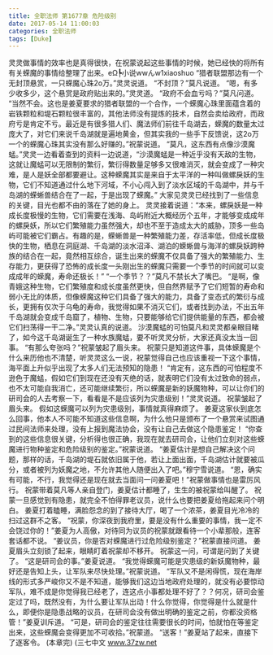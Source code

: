 ```yaml
---
title: 全职法师 第1677章 危险级别
date: 2017-05-14 11:00:03
categories: 全职法师
tags: [Duke]
---
```


灵灵做事情的效率也是真得很快，在祝蒙说起这些事情的时候，她已经快的将所有有关蝾魔的事情给整理了出来。eΩ┡小说wwんw1xiaoshuo
“猎者联盟那边有一个无封顶悬赏，一只蝾魔心珠2o万。”灵灵说道。
“不封顶？”莫凡说道。
“嗯，有多少收多少，这个悬赏是政府贴出来的。”灵灵道。
“政府不会血亏吗？”莫凡问道。
“当然不会。这也是姜夏要求的猎者联盟的一个合作，一个蝾魔心珠里面蕴含着的岩铁颗粒和堤石颗粒很丰富的，其他法师没有提炼的技术，自然会卖给政府，而政府亏是肯定不亏。最近是有很多猎人们、魔法师们前往千岛湖去，蝾魔的数量太过庞大了，对它们来说千岛湖就是遍地黄金，但其实我的一些手下反馈说，这2o万一个的蝾魔心珠其实没有那么好赚的。”祝蒙说道。
“莫凡，这东西有点像沙漠魔蜢。”灵灵一边看着查到的资料一边说道，“沙漠魔蜢是一种近乎没有天敌的生物，这就让魔蜢可以无限制的繁衍，繁衍得数量足够多又很难消灭，就会变成了一种灾难，是人是妖全部都要避让。这种蝾魔其实是来自于太平洋的一种叫做螺戾妖的生物，它们不知道通过什么地下河域，不小心闯入到了淡水区域的千岛湖中，并与千岛湖的蝾蜥兽结合在了一起，于是出现了蝾魔。”
大家见灵灵已经找到了一些信息的关键，目光也都不由的落在了她的身上。
灵灵接着说道：“本来，螺戾妖是一种成长度极慢的生物，它们需要在浅海、岛屿附近大概经历个五年，才能够变成成年的螺戾妖，所以它们繁殖能力虽然强大，却也不至于造成太大的威胁，顶多一些岛屿可能被它们霸占。有趣的是，蝾蜥兽是一种繁殖能力差，存活率低，但成长度极快的生物，栖息在洞庭湖、千岛湖的淡水沼泽、湖泊的蝾蜥兽与海洋的螺戾妖跨种族的结合在一起，竟然相互综合，诞生出来的蝾魔不仅具备了强大的繁殖能力、生存能力，更获得了恐怖的成长度一头刚出生的蝾魔只需要一个季节的时间就可以变成成年的蝾魔，寿命还极长！”
“一个季节？？”莫凡不禁长大了嘴巴。
“是啊，像青娥这种生物，它们繁殖度和成长度虽然更快，但自然界赋予了它们短暂的寿命和弱小无比的体质，但像蝾魔这种它们具备了强大的能力，具备了变态式的繁衍与成长，更拥有仅次于乌龟的寿命，我觉得如果不消灭它们，或者找到办法，不出五年千岛湖就会变成千岛窟了，植物、生物，只要能够给它们提供能量的东西，都会被它们扫荡得一干二净。”灵灵认真的说道。
沙漠魔蜢的可怕莫凡和灵灵都亲眼目睹了，如今这千岛湖诞生了一种水族魔蜢，要不听灵灵分析，大家还真没太当一回事。
“有那么夸张吗？”祝蒙皱起了眉头来。
祝蒙只是知道这件事，具体蝾魔是个什么来历他也不清楚，听灵灵这么一说，祝蒙觉得自己也应该重视一下这个事情，海平面上升似乎出现了太多人们无法预知的隐患！
“肯定有，这东西的可怕程度不逊色于魔蜢，假如它们到现在还没有灭绝的话，就表明它们没有太过致命的弱点，也不太可能自我消亡，还可能继续繁衍，所以蝾魔是新的妖魔物种，可以让你们的研司会的人去考察一下，看看是不是应该列为灾患级别！”灵灵说道。
祝蒙皱起了眉头来。
假如这蝾魔可以列为灾患级别，事情就真得麻烦了。
姜夏这家伙到底怎么回事，他本人不可能不知道这些信息啊，为什么他只是颁布了一个悬赏来试图通过民间法师来处理，没有上报到魔法协会，没有让自己去做这个隐患鉴定！
“你查到的这些信息很关键，分析得也很正确，我现在就去研司会，让他们立刻对这些蝾魔进行物种鉴定和危险级别的鉴定。”祝蒙说道。
“姜夏估计是想自己解决这个问题，那样的话，千岛湖的堤石就依旧属于他，若让上面出面，千岛湖估计就要被瓜分，或者被列为妖魔之地，不允许其他人随便出入了吧。”穆宁雪说道。
“恩，确实有可能，不行，我觉得还是现在就去当面问一问姜夏吧！”祝蒙做事情也是雷厉风行。
祝蒙带着莫凡等人亲自登门，姜夏估计都睡了，生生的被祝蒙给叫醒了。
祝蒙一旦感觉到有隐患，就完全不怕得罪老议员，说什么也要把姜夏给拖起来问个明白。
姜夏打着瞌睡，满脸怨念的到了接待大厅，喝了一个浓茶，姜夏目光冷冷的扫过这群不之客。
“祝蒙，你深夜到我府里，要是没有什么重要的事情，我一定不会饶过你的！”姜夏为人高傲，对待同为议员的祝蒙就跟看待一个小辈那般，连客套话都不说。
“姜议员，你是否对蝾魔进行过危险级别鉴定？”祝蒙直接问道。
姜夏眉头立刻锁了起来，眼睛盯着祝蒙却不移开。
祝蒙这一问，可谓是问到了关键了。
“这是研司会的事。”姜夏说道。
“我觉得蝾魔可能是灾患级的新妖魔物种，最好还是告知上头，让军队来尽快处理。”祝蒙说道。
“军队又不是闲得慌，现在海岸线的形式多严峻你又不是不知道，能够我们这边当地政府处理的，就没有必要惊动军队，难不成是你觉得我已经老了，连这点小事都处理不好了？？何况，研司会鉴定过了吗，既然没有，为什么要让军队出动！什么你觉得，你觉得是什么就是什么，即便你是隐患战略的议员，在研司会没有做出明确的鉴定之前，你都没资格管！”姜夏训斥道。
“可是，研司会的鉴定往往需要很长的时间，怕就怕在等鉴定出来，这些蝾魔会变得更加不可收拾。”祝蒙道。
“送客！”姜夏站了起来，直接下了逐客令。
(本章完)
(三七中文 www.37zw.net